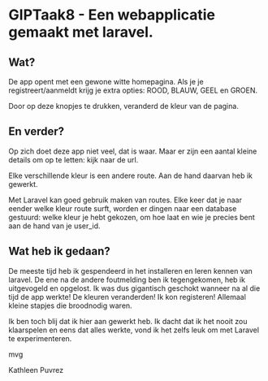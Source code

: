 # GIPTaak8 - Een webapplicatie gemaakt met laravel.

## Wat?

De app opent met een gewone witte homepagina. Als je je registreert/aanmeldt krijg je extra opties: ROOD, BLAUW, GEEL en GROEN.

Door op deze knopjes te drukken, veranderd de kleur van de pagina.

## En verder?

Op zich doet deze app niet veel, dat is waar. Maar er zijn een aantal kleine details om op te letten: kijk naar de url. 

Elke verschillende kleur is een andere route. Aan de hand daarvan heb ik gewerkt.

Met Laravel kan goed gebruik maken van routes. Elke keer dat je naar eender welke kleur route surft, worden er dingen naar een database gestuurd: welke kleur je hebt gekozen, om hoe laat en wie je precies bent aan de hand van je user_id.

## Wat heb ik gedaan?

De meeste tijd heb ik gespendeerd in het installeren en leren kennen van laravel. De ene na de andere foutmelding ben ik tegengekomen, heb ik uitgevogeld en opgelost. Ik was dus gigantisch geschokt wanneer na al die tijd de app werkte! De kleuren veranderden! Ik kon registeren! Allemaal kleine stapjes die broodnodig waren.

Ik ben toch blij dat ik hier aan gewerkt heb. Ik dacht dat ik het nooit zou klaarspelen en eens dat alles werkte, vond ik het zelfs leuk om met Laravel te experimenteren.


mvg

Kathleen Puvrez
